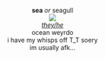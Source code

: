 <p align="center">
 <b>sea</b> <i>or</i> seagull<br>
 <img src="https://cdn.discordapp.com/attachments/640704471042883654/992971380289196143/swimd.gif"><br>
  <i><a href=http://my.pronoun.is/they?or=he>they/he</a></i><br>
  ocean weyrdo<br>
 i have my whisps off T_T soery<br>
 im usually afk...
</p>
